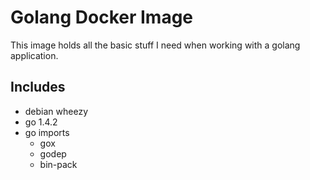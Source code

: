 # Golang Docker Image

This image holds all the basic stuff I need when working with a golang application.


## Includes

  * debian wheezy
  * go 1.4.2
  * go imports
    * gox
    * godep
    * bin-pack
